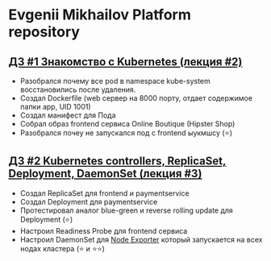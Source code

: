 # Evgenii Mikhailov Platform repository

## [ДЗ #1 Знакомство с Kubernetes (лекция #2)](kubernetes-intro/README.md)
* Разобрался почему все pod в namespace kube-system восстановились после удаления.
* Создал Dockerfile (web сервер на 8000 порту, отдает содержимое папки app, UID 1001)
* Создал манифест для Пода
* Собрал образ frontend сервиса Online Boutique (Hipster Shop)
* Разобрался почеу не запускался под с frontend ыукмшсу (⭐)

## [ДЗ #2 Kubernetes controllers, ReplicaSet, Deployment, DaemonSet (лекция #3)](kubernetes-controllers/README.md)
* Создал ReplicaSet для frontend и paymentservice
* Создал Deployment для paymentservice
* Протестировал аналог blue-green и reverse rolling update для Deployment (⭐)
* Настроил Readiness Probe для frontend сервиса
* Настроил DaemonSet для [Node Exporter](https://github.com/prometheus/node_exporter) который запускается на всех нодах кластера (⭐ и ⭐⭐)
